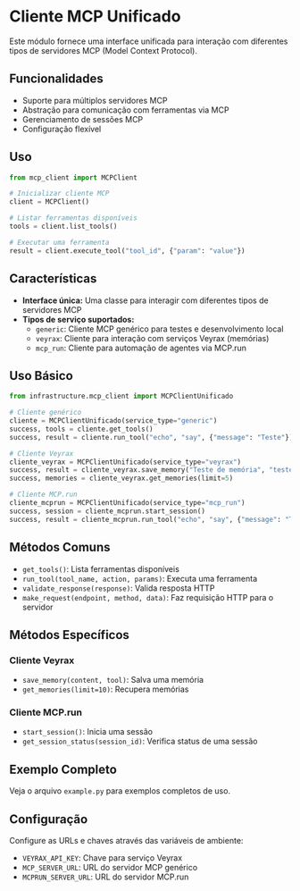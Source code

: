 # Cliente MCP Unificado

Este módulo fornece uma interface unificada para interação com diferentes tipos de servidores MCP (Model Context Protocol).

## Funcionalidades

- Suporte para múltiplos servidores MCP
- Abstração para comunicação com ferramentas via MCP
- Gerenciamento de sessões MCP
- Configuração flexível

## Uso

```python
from mcp_client import MCPClient

# Inicializar cliente MCP
client = MCPClient()

# Listar ferramentas disponíveis
tools = client.list_tools()

# Executar uma ferramenta
result = client.execute_tool("tool_id", {"param": "value"})
```

## Características

- **Interface única:** Uma classe para interagir com diferentes tipos de servidores MCP
- **Tipos de serviço suportados:**
  - `generic`: Cliente MCP genérico para testes e desenvolvimento local
  - `veyrax`: Cliente para interação com serviços Veyrax (memórias)
  - `mcp_run`: Cliente para automação de agentes via MCP.run

## Uso Básico

```python
from infrastructure.mcp_client import MCPClientUnificado

# Cliente genérico
cliente = MCPClientUnificado(service_type="generic")
success, tools = cliente.get_tools()
success, result = cliente.run_tool("echo", "say", {"message": "Teste"})

# Cliente Veyrax
cliente_veyrax = MCPClientUnificado(service_type="veyrax")
success, result = cliente_veyrax.save_memory("Teste de memória", "teste")
success, memories = cliente_veyrax.get_memories(limit=5)

# Cliente MCP.run
cliente_mcprun = MCPClientUnificado(service_type="mcp_run")
success, session = cliente_mcprun.start_session()
success, result = cliente_mcprun.run_tool("echo", "say", {"message": "Teste"})
```

## Métodos Comuns

- `get_tools()`: Lista ferramentas disponíveis
- `run_tool(tool_name, action, params)`: Executa uma ferramenta
- `validate_response(response)`: Valida resposta HTTP
- `make_request(endpoint, method, data)`: Faz requisição HTTP para o servidor

## Métodos Específicos

### Cliente Veyrax

- `save_memory(content, tool)`: Salva uma memória
- `get_memories(limit=10)`: Recupera memórias

### Cliente MCP.run

- `start_session()`: Inicia uma sessão
- `get_session_status(session_id)`: Verifica status de uma sessão

## Exemplo Completo

Veja o arquivo `example.py` para exemplos completos de uso.

## Configuração

Configure as URLs e chaves através das variáveis de ambiente:
- `VEYRAX_API_KEY`: Chave para serviço Veyrax
- `MCP_SERVER_URL`: URL do servidor MCP genérico
- `MCPRUN_SERVER_URL`: URL do servidor MCP.run 